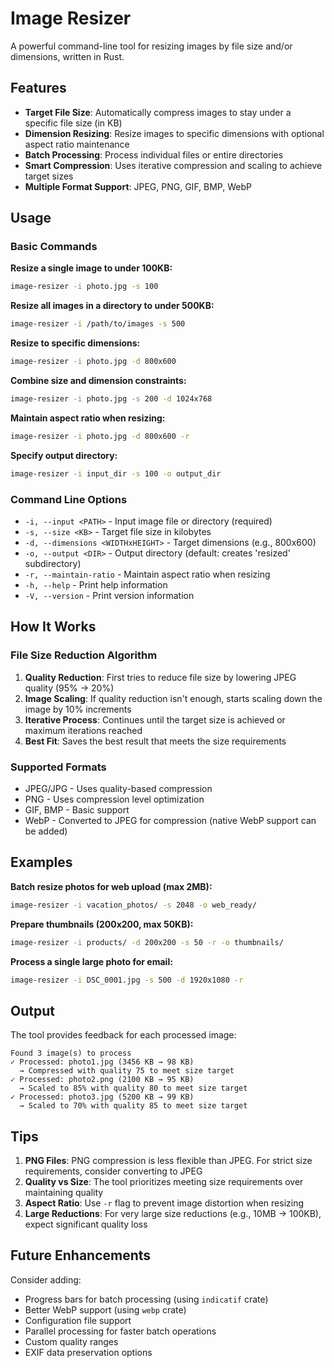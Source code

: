 # Image Resizer

A powerful command-line tool for resizing images by file size and/or dimensions, written in Rust.

## Features

- **Target File Size**: Automatically compress images to stay under a specific file size (in KB)
- **Dimension Resizing**: Resize images to specific dimensions with optional aspect ratio maintenance
- **Batch Processing**: Process individual files or entire directories
- **Smart Compression**: Uses iterative compression and scaling to achieve target sizes
- **Multiple Format Support**: JPEG, PNG, GIF, BMP, WebP

## Usage

### Basic Commands

**Resize a single image to under 100KB:**
```bash
image-resizer -i photo.jpg -s 100
```

**Resize all images in a directory to under 500KB:**
```bash
image-resizer -i /path/to/images -s 500
```

**Resize to specific dimensions:**
```bash
image-resizer -i photo.jpg -d 800x600
```

**Combine size and dimension constraints:**
```bash
image-resizer -i photo.jpg -s 200 -d 1024x768
```

**Maintain aspect ratio when resizing:**
```bash
image-resizer -i photo.jpg -d 800x600 -r
```

**Specify output directory:**
```bash
image-resizer -i input_dir -s 100 -o output_dir
```

### Command Line Options

- `-i, --input <PATH>` - Input image file or directory (required)
- `-s, --size <KB>` - Target file size in kilobytes
- `-d, --dimensions <WIDTHxHEIGHT>` - Target dimensions (e.g., 800x600)
- `-o, --output <DIR>` - Output directory (default: creates 'resized' subdirectory)
- `-r, --maintain-ratio` - Maintain aspect ratio when resizing
- `-h, --help` - Print help information
- `-V, --version` - Print version information

## How It Works

### File Size Reduction Algorithm

1. **Quality Reduction**: First tries to reduce file size by lowering JPEG quality (95% → 20%)
2. **Image Scaling**: If quality reduction isn't enough, starts scaling down the image by 10% increments
3. **Iterative Process**: Continues until the target size is achieved or maximum iterations reached
4. **Best Fit**: Saves the best result that meets the size requirements

### Supported Formats

- JPEG/JPG - Uses quality-based compression
- PNG - Uses compression level optimization
- GIF, BMP - Basic support
- WebP - Converted to JPEG for compression (native WebP support can be added)

## Examples

**Batch resize photos for web upload (max 2MB):**
```bash
image-resizer -i vacation_photos/ -s 2048 -o web_ready/
```

**Prepare thumbnails (200x200, max 50KB):**
```bash
image-resizer -i products/ -d 200x200 -s 50 -r -o thumbnails/
```

**Process a single large photo for email:**
```bash
image-resizer -i DSC_0001.jpg -s 500 -d 1920x1080 -r
```

## Output

The tool provides feedback for each processed image:
```
Found 3 image(s) to process
✓ Processed: photo1.jpg (3456 KB → 98 KB)
  → Compressed with quality 75 to meet size target
✓ Processed: photo2.png (2100 KB → 95 KB)
  → Scaled to 85% with quality 80 to meet size target
✓ Processed: photo3.jpg (5200 KB → 99 KB)
  → Scaled to 70% with quality 85 to meet size target
```

## Tips

1. **PNG Files**: PNG compression is less flexible than JPEG. For strict size requirements, consider converting to JPEG
2. **Quality vs Size**: The tool prioritizes meeting size requirements over maintaining quality
3. **Aspect Ratio**: Use `-r` flag to prevent image distortion when resizing
4. **Large Reductions**: For very large size reductions (e.g., 10MB → 100KB), expect significant quality loss

## Future Enhancements

Consider adding:
- Progress bars for batch processing (using `indicatif` crate)
- Better WebP support (using `webp` crate)
- Configuration file support
- Parallel processing for faster batch operations
- Custom quality ranges
- EXIF data preservation options
